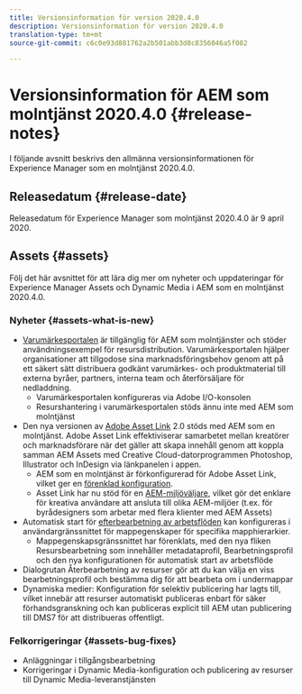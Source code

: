 ```yaml
---
title: Versionsinformation för version 2020.4.0
description: Versionsinformation för version 2020.4.0
translation-type: tm+mt
source-git-commit: c6c0e93d881762a2b501abb3d8c8356046a5f082

---
```



# Versionsinformation för AEM som molntjänst 2020.4.0 {#release-notes}

I följande avsnitt beskrivs den allmänna versionsinformationen för Experience Manager som en molntjänst 2020.4.0.

## Releasedatum {#release-date}

Releasedatum för Experience Manager som molntjänst 2020.4.0 är 9 april 2020.

## Assets {#assets}

Följ det här avsnittet för att lära dig mer om nyheter och uppdateringar för Experience Manager Assets och Dynamic Media i AEM som en molntjänst 2020.4.0.

### Nyheter {#assets-what-is-new}

* [Varumärkesportalen](https://docs.adobe.com/content/help/en/experience-manager-brand-portal/using/home.html) är tillgänglig för AEM som molntjänster och stöder användningsexempel för resursdistribution. Varumärkesportalen hjälper organisationer att tillgodose sina marknadsföringsbehov genom att på ett säkert sätt distribuera godkänt varumärkes- och produktmaterial till externa byråer, partners, interna team och återförsäljare för nedladdning.
   * Varumärkesportalen konfigureras via Adobe I/O-konsolen
   * Resurshantering i varumärkesportalen stöds ännu inte med AEM som molntjänst
* Den nya versionen av [Adobe Asset Link](https://helpx.adobe.com/enterprise/using/adobe-asset-link.html) 2.0 stöds med AEM som en molntjänst. Adobe Asset Link effektiviserar samarbetet mellan kreatörer och marknadsförare när det gäller att skapa innehåll genom att koppla samman AEM Assets med Creative Cloud-datorprogrammen Photoshop, Illustrator och InDesign via länkpanelen i appen.
   * AEM som en molntjänst är förkonfigurerad för Adobe Asset Link, vilket ger en [förenklad konfiguration](https://helpx.adobe.com/enterprise/using/configure-aem-assets-for-asset-link.html).
   * Asset Link har nu stöd för en [AEM-miljöväljare](https://helpx.adobe.com/enterprise/using/manage-assets-using-adobe-asset-link.html#UseAdobeAssetLink), vilket gör det enklare för kreativa användare att ansluta till olika AEM-miljöer (t.ex. för byrådesigners som arbetar med flera klienter med AEM Assets)
* Automatisk start för [efterbearbetning av arbetsflöden](/help/assets/asset-microservices-configure-and-use.md#post-processing-workflows) kan konfigureras i användargränssnittet för mappegenskaper för specifika mapphierarkier.
   * Mappegenskapsgränssnittet har förenklats, med den nya fliken Resursbearbetning som innehåller metadataprofil, Bearbetningsprofil och den nya konfigurationen för automatisk start av arbetsflöde
* Dialogrutan Återbearbetning av resurser gör att du kan välja en viss bearbetningsprofil och bestämma dig för att bearbeta om i undermappar
* Dynamiska medier: Konfiguration för selektiv publicering har lagts till, vilket innebär att resurser automatiskt publiceras enbart för säker förhandsgranskning och kan publiceras explicit till AEM utan publicering till DMS7 för att distribueras offentligt.

### Felkorrigeringar {#assets-bug-fixes}

* Anläggningar i tillgångsbearbetning
* Korrigeringar i Dynamic Media-konfiguration och publicering av resurser till Dynamic Media-leveranstjänsten
